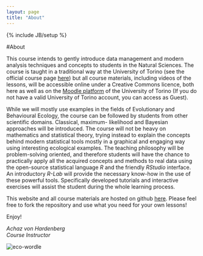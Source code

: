 ```yaml
---
layout: page
title: "About"
---
```

{% include JB/setup %}

#About  

This course intends to gently introduce data management and modern analysis techniques and concepts to students in the Natural Sciences. The course is taught in a traditional way at the University of Torino (see the official course page [here](http://naturali.campusnet.unito.it/do/corsi.pl/Show?_id=af34)) but all course materials, including videos of the lessons, will be accessible online under a Creative Commons licence, both here as well as on the [Moodle platform](http://naturali.i-learn.unito.it/course/view.php?id=74) of the University of Torino (If you do not have a valid University of Torino account, you can access as Guest).

While we will mostly use examples in the fields of Evolutionary and Behavioural Ecology, the course can be followed by students from other scientific domains. Classical, maximum- likelihood and Bayesian approaches will be introduced. The course will not be heavy on mathematics and statistical theory, trying instead to explain the concepts behind modern statistical tools mostly in a graphical and engaging way using interesting ecological examples. The teaching philosophy will be problem-solving oriented, and therefore students will have the chance to practically apply all the acquired concepts and methods to real data using the open-source statistical language *R* and the friendly *RStudio* interface. An introductory *R-Lab* will provide the necessary know-how in the use of these powerful tools. Specifically developed tutorials and interactive exercises will assist the student during the whole learning process.  
  
This website and all course materials are hosted on github [here](https://github.com/achazhardenberg/ecostats.co). Please feel free to fork the repository and use what you need for your own lessons!
  
Enjoy!  
  
*Achaz von Hardenberg*  
*Course Instructor*

![eco-wordle](https://achazhardenberg.github.io/ecostats.co/assets/eco_wordle.jpg)




